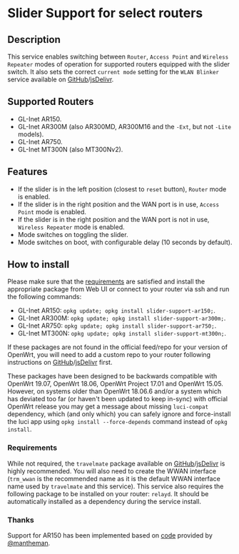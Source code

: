 <!-- markdownlint-disable MD013 -->
<!-- markdownlint-disable MD030 -->

# Slider Support for select routers

## Description

This service enables switching between `Router`, `Access Point` and `Wireless Repeater` modes of operation for supported routers equipped with the slider switch. It also sets the correct `current mode` setting for the `WLAN Blinker` service available on [GitHub](https://docs.openwrt.melmac.net/wlanblinker/)/[jsDelivr](https://cdn.jsdelivr.net/gh/stangri/docs.openwrt.melmac.net/wlanblinker/README.md).

## Supported Routers

-   GL-Inet AR150.
-   GL-Inet AR300M (also AR300MD, AR300M16 and the `-Ext`, but not `-Lite` models).
-   GL-Inet AR750.
-   GL-Inet MT300N (also MT300Nv2).

## Features

-   If the slider is in the left position (closest to `reset` button), `Router` mode is enabled.
-   If the slider is in the right position and the WAN port is in use, `Access Point` mode is enabled.
-   If the slider is in the right position and the WAN port is not in use, `Wireless Repeater` mode is enabled.
-   Mode switches on toggling the slider.
-   Mode switches on boot, with configurable delay (10 seconds by default).

## How to install

Please make sure that the [requirements](#requirements) are satisfied and install the appropriate package from Web UI or connect to your router via ssh and run the following commands:

-   GL-Inet AR150: `opkg update; opkg install slider-support-ar150;`.
-   GL-Inet AR300M: `opkg update; opkg install slider-support-ar300m;`.
-   GL-Inet AR750: `opkg update; opkg install slider-support-ar750;`.
-   GL-Inet MT300N: `opkg update; opkg install slider-support-mt300n;`.

If these packages are not found in the official feed/repo for your version of OpenWrt, you will need to add a custom repo to your router following instructions on [GitHub](https://docs.openwrt.melmac.net/#on-your-router)/[jsDelivr](https://cdn.jsdelivr.net/gh/stangri/docs.openwrt.melmac.net/README.md#on-your-router) first.

These packages have been designed to be backwards compatible with OpenWrt 19.07, OpenWrt 18.06, OpenWrt Project 17.01 and OpenWrt 15.05. However, on systems older than OpenWrt 18.06.6 and/or a system which has deviated too far (or haven't been updated to keep in-sync) with official OpenWrt release you may get a message about missing `luci-compat` dependency, which (and only which) you can safely ignore and force-install the luci app using `opkg install --force-depends` command instead of `opkg install`.

### Requirements

While not required, the `travelmate` package available on [GitHub](https://github.com/openwrt/packages/blob/master/net/travelmate/files/README.md)/[jsDelivr](https://cdn.jsdelivr.net/gh/openwrt/packages/net/travelmate/files/README.md) is highly recommended. You will also need to create the WWAN interface (`trm_wwan` is the recommended name as it is the default WWAN interface name used by `travelmate` and this service). This service also requires the following package to be installed on your router: `relayd`. It should be automatically installed as a dependency during the service install.

### Thanks

Support for AR150 has been implemented based on [code](https://github.com/stangri/source.openwrt.melmac.net/issues/114) provided by [@mantheman](https://github.com/mantheman).

<!-- markdownlint-disable MD033 -->
<script defer src='https://static.cloudflareinsights.com/beacon.min.js' data-cf-beacon='{"token": "911798f2c34b45338f8f8182830a3eb6"}'></script>
